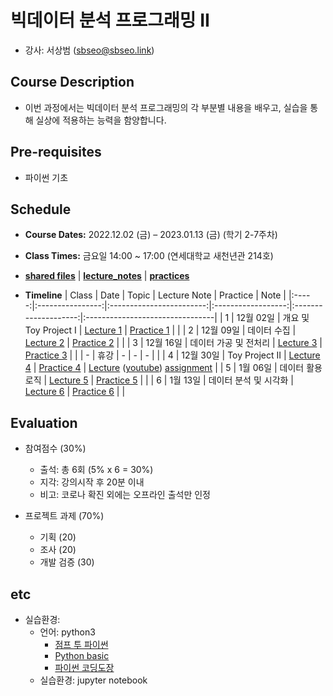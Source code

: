 # 빅데이터 분석 프로그래밍 II
* 강사: 서상범 (sbseo@sbseo.link)
  

## Course Description
* 이번 과정에서는 빅데이터 분석 프로그래밍의 각 부분별 내용을 배우고, 실습을 통해 실상에 적용하는 능력을 함양합니다.


## Pre-requisites  
* 파이썬 기초


## Schedule
* **Course Dates:** 2022.12.02 (금) – 2023.01.13 (금) (학기 2-7주차)

* **Class Times:** 금요일 14:00 ~ 17:00 (연세대학교 새천년관 214호)

* **[shared files]** | **[lecture_notes]** | **[practices]**

* **Timeline**
    | Class | Date             | Topic                    | Lecture Note       | Practice             | Note                            |
    |:-----:|:----------------:|:------------------------:|:------------------:|:--------------------:|:--------------------------------|
    | 1     | 12월 02일        | 개요 및 Toy Project I    | [Lecture 1]        | [Practice 1]         |                                 |
    | 2     | 12월 09일        | 데이터 수집              | [Lecture 2]        | [Practice 2]         |                                 |
    | 3     | 12월 16일        | 데이터 가공 및 전처리    | [Lecture 3]        | [Practice 3]         |                                 |
    | -     | 휴강             | -                        | -                  | -                    |                                 |
    | 4     | 12월 30일        | Toy Project II           | [Lecture 4]        | [Practice 4]         | [Lecture] ([youtube]) [assignment]    |
    | 5     | 1월 06일         | 데이터 활용 로직         | [Lecture 5]        | [Practice 5]         |                                 |
    | 6     | 1월 13일         | 데이터 분석 및 시각화    | [Lecture 6]        | [Practice 6]         |                                 |

    [Lecture 1]: lecture_note/01.pdf
    [Practice 1]: practice/01.ipynb
    [Lecture 2]: lecture_note/02.pdf
    [Practice 2]: practice/02.ipynb
    [shared files]: https://drive.google.com/drive/folders/1uyeFlvsdDU1zqytHQqzQtuKTqspeLtfW?usp=share_link
    [lecture_notes]: https://drive.google.com/drive/u/1/folders/1r9kh995OUmC25QyUCIYHeT60iEWLOVOu
    [practices]: https://drive.google.com/drive/u/1/folders/1fWiFamKHXPI9eDjCnuE0bomj-NIAq786
    [Lecture 3]: lecture_note/03.pdf
    [Practice 3]: practice/03.ipynb
    [Lecture 4]: lecture_note/04.pdf
    [Practice 4]: practice/04.ipynb
    [Lecture]: https://drive.google.com/drive/u/0/folders/1LJSDUknesdg5i4D0gxucLNT8pwlXhkMz
    [youtube]: https://www.youtube.com/watch?v=5z9cTc-M4vU
    [Lecture 5]: https://drive.google.com/file/d/1tTXvdP-lOZ9MsOt_0KabgrM6YPKshxsm/view?usp=share_link
    [Practice 5]: https://drive.google.com/file/d/1c6SokS-ovs2v-3uFL-moos68025mKiqw/view?usp=share_link
    [assignment]: https://drive.google.com/file/d/1fQMklHd6PIbg4Sbc5BOFC7r93iCmorBZ/view?usp=share_link
    [Lecture 6]: https://drive.google.com/file/d/1u_loD7V9UW1eRzGsyUsKeGodi5XTpLgX/view?usp=share_link
    [Practice 6]: https://drive.google.com/file/d/1Hb9VAuRjxx49GTH87indD6L8EKFUaDtv/view?usp=share_link


## Evaluation
* 참여점수 (30%)
    * 출석: 총 6회 (5% x 6 = 30%)
    * 지각: 강의시작 후 20분 이내
    * 비고: 코로나 확진 외에는 오프라인 출석만 인정

* 프로젝트 과제 (70%)
    * 기획 (20)
    * 조사 (20)
    * 개발 검증 (30)


## etc
* 실습환경:
  * 언어: python3   
    * [점프 투 파이썬](https://wikidocs.net/book/1) 
    * [Python basic](https://wikidocs.net/book/1553) 
    * [파이썬 코딩도장](https://dojang.io/course/view.php?id=7)
  * 실습환경: jupyter notebook

